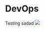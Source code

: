 # DevOps
Testing
sadad
<a href='https://construct.identitysoon.com/view/Pune/job/pune-CB-Release-Cycle/'><img src='https://construct.identitysoon.com/buildStatus/icon?job=pune-CB-Release-Cycle'></a>
